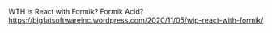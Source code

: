 WTH is React with Formik?
Formik Acid?
https://bigfatsoftwareinc.wordpress.com/2020/11/05/wip-react-with-formik/


  
